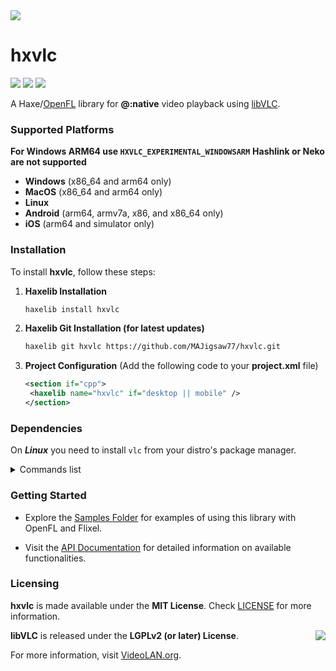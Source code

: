 <a href="https://lib.haxe.org/p/hxvlc">
	<img src="https://github.com/MAJigsaw77/hxvlc/raw/main/assets/logo.png" align="center" />
</a>

# hxvlc

![](https://img.shields.io/github/repo-size/MAJigsaw77/hxvlc) ![](https://badgen.net/github/open-issues/MAJigsaw77/hxvlc) ![](https://badgen.net/badge/license/MIT/green)

A Haxe/[OpenFL](https://www.openfl.org) library for **@:native** video playback using [libVLC](https://www.videolan.org/vlc/libvlc.html).

### Supported Platforms

**For Windows ARM64 use `HXVLC_EXPERIMENTAL_WINDOWSARM`**
**Hashlink or Neko are not supported**

- **Windows** (x86_64 and arm64 only)
- **MacOS** (x86_64 and arm64 only)
- **Linux**
- **Android** (arm64, armv7a, x86, and x86_64 only)
- **iOS** (arm64 and simulator only)

### Installation

To install **hxvlc**, follow these steps:

1. **Haxelib Installation**
   ```bash
   haxelib install hxvlc
   ```
2. **Haxelib Git Installation (for latest updates)**
   ```bash
   haxelib git hxvlc https://github.com/MAJigsaw77/hxvlc.git
   ```
3. **Project Configuration** (Add the following code to your **project.xml** file)
   ```xml
   <section if="cpp">
   	<haxelib name="hxvlc" if="desktop || mobile" />
   </section>
   ```

### Dependencies

On ***Linux*** you need to install `vlc` from your distro's package manager.

<details>
<summary>Commands list</summary>

#### Debian based distributions ([Debian](https://debian.org)):
```bash
sudo apt-get install vlc libvlc-dev libvlccore-dev vlc-bin
```

#### Arch based distributions ([Arch](https://archlinux.org)):
```bash
sudo pacman -S vlc
```

#### Fedora based distributions ([Fedora](https://getfedora.org)):
```bash
sudo dnf install vlc
```

#### Red Hat Enterprise Linux (RHEL):
```bash
sudo dnf install epel-release
sudo dnf install vlc
```

#### openSUSE based distributions ([openSUSE](https://www.opensuse.org)):
```bash
sudo zypper install vlc
```

#### Gentoo based distributions ([Gentoo](https://gentoo.org)):
```bash
sudo emerge media-video/vlc
```

#### Slackware based distributions ([Slackware](https://www.slackware.com)):
```bash
sudo slackpkg install vlc
```

#### Void Linux ([Void Linux](https://voidlinux.org)):
```bash
sudo xbps-install -S vlc
```

#### NixOS ([NixOS](https://nixos.org)):
```bash
nix-env -iA nixpkgs.vlc
```

</details>

### Getting Started

- Explore the [Samples Folder](samples/) for examples of using this library with OpenFL and Flixel.

- Visit the [API Documentation](https://majigsaw77.github.io/hxvlc) for detailed information on available functionalities.

### Licensing

**hxvlc** is made available under the **MIT License**. Check [LICENSE](./LICENSE) for more information.

<a href="https://www.videolan.org/vlc/libvlc.html">
	<img src="https://images.videolan.org/images/goodies/Cone-Video-small.png" align="right" />
</a>

**libVLC** is released under the **LGPLv2 (or later) License**.

For more information, visit [VideoLAN.org](https://videolan.org/legal.html).
